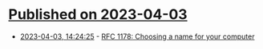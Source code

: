 # [Published on 2023-04-03](index.md)

* [2023-04-03, 14:24:25](https://lobste.rs/s/aekdqz/rfc_1178_choosing_name_for_your_computer) - [RFC 1178:  Choosing a name for your computer](https://www.rfc-editor.org/rfc/rfc1178)
